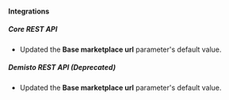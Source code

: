 #### Integrations
##### Core REST API
- Updated the **Base marketplace url** parameter's default value.
##### Demisto REST API (Deprecated)
- Updated the **Base marketplace url** parameter's default value.